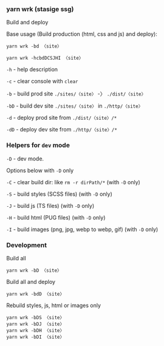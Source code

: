 ### yarn wrk (stasige ssg) 
Build and deploy

Base usage (Build production (html, css and js) and deploy):
```shell
yarn wrk -bd 〈site〉
```

```shell
yarn wrk -hcbdDCSJHI 〈site〉
```

`-h` - help description

`-c`  - clear console with `clear`


`-b`  - build prod site `./sites/〈site〉` -〉 `./dist/〈site〉`

`-bD`  - build dev site `./sites/〈site〉` in `./http/〈site〉`

`-d`  - deploy prod site from `./dist/〈site〉/*`

`-dD`  - deploy dev site from `./http/〈site〉/*`

### Helpers for `dev` mode

`-D`  - dev mode.

Options below with `-D` only

`-C`  - clear build dir: like `rm -r dirPath/*`  (with `-D` only)

`-S`  - build styles (SCSS files) (with `-D` only)

`-J`  - build js (TS files) (with `-D` only)

`-H`  - build html (PUG files) (with `-D` only)

`-I`  - build images (png, jpg, webp to webp, gif) (with `-D` only)

### Development

Build all
```shell
yarn wrk -bD 〈site〉
```
Build all and deploy
```shell
yarn wrk -bdD 〈site〉
```
Rebuild styles, js, html or images only 
```shell
yarn wrk -bDS 〈site〉 
yarn wrk -bDJ 〈site〉 
yarn wrk -bDH 〈site〉 
yarn wrk -bDI 〈site〉 
```
